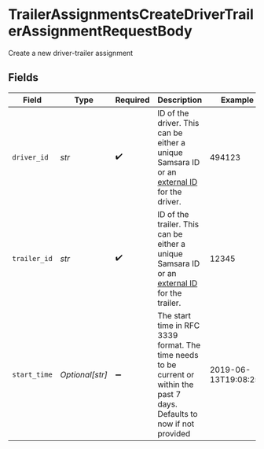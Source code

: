 # TrailerAssignmentsCreateDriverTrailerAssignmentRequestBody

Create a new driver-trailer assignment


## Fields

| Field                                                                                                                                            | Type                                                                                                                                             | Required                                                                                                                                         | Description                                                                                                                                      | Example                                                                                                                                          |
| ------------------------------------------------------------------------------------------------------------------------------------------------ | ------------------------------------------------------------------------------------------------------------------------------------------------ | ------------------------------------------------------------------------------------------------------------------------------------------------ | ------------------------------------------------------------------------------------------------------------------------------------------------ | ------------------------------------------------------------------------------------------------------------------------------------------------ |
| `driver_id`                                                                                                                                      | *str*                                                                                                                                            | :heavy_check_mark:                                                                                                                               | ID of the driver. This can be either a unique Samsara ID or an [external ID](https://developers.samsara.com/docs/external-ids) for the driver.   | 494123                                                                                                                                           |
| `trailer_id`                                                                                                                                     | *str*                                                                                                                                            | :heavy_check_mark:                                                                                                                               | ID of the trailer. This can be either a unique Samsara ID or an [external ID](https://developers.samsara.com/docs/external-ids) for the trailer. | 12345                                                                                                                                            |
| `start_time`                                                                                                                                     | *Optional[str]*                                                                                                                                  | :heavy_minus_sign:                                                                                                                               | The start time in RFC 3339 format. The time needs to be current or within the past 7 days. Defaults to now if not provided                       | 2019-06-13T19:08:25Z                                                                                                                             |